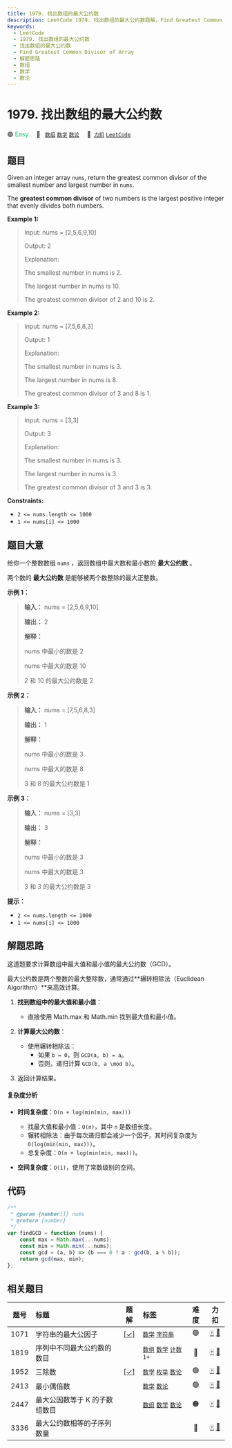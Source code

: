 ```yaml
---
title: 1979. 找出数组的最大公约数
description: LeetCode 1979. 找出数组的最大公约数题解，Find Greatest Common Divisor of Array，包含解题思路、复杂度分析以及完整的 JavaScript 代码实现。
keywords:
  - LeetCode
  - 1979. 找出数组的最大公约数
  - 找出数组的最大公约数
  - Find Greatest Common Divisor of Array
  - 解题思路
  - 数组
  - 数学
  - 数论
---
```


# 1979. 找出数组的最大公约数

🟢 <font color=#15bd66>Easy</font>&emsp; 🔖&ensp; [`数组`](/tag/array.md) [`数学`](/tag/math.md) [`数论`](/tag/number-theory.md)&emsp; 🔗&ensp;[`力扣`](https://leetcode.cn/problems/find-greatest-common-divisor-of-array) [`LeetCode`](https://leetcode.com/problems/find-greatest-common-divisor-of-array)

## 题目

Given an integer array `nums`, return the greatest common divisor of
the smallest number and largest number in `nums`.

The **greatest common divisor** of two numbers is the largest positive integer
that evenly divides both numbers.

**Example 1:**

> Input: nums = [2,5,6,9,10]
>
> Output: 2
>
> Explanation:
>
> The smallest number in nums is 2.
>
> The largest number in nums is 10.
>
> The greatest common divisor of 2 and 10 is 2.

**Example 2:**

> Input: nums = [7,5,6,8,3]
>
> Output: 1
>
> Explanation:
>
> The smallest number in nums is 3.
>
> The largest number in nums is 8.
>
> The greatest common divisor of 3 and 8 is 1.

**Example 3:**

> Input: nums = [3,3]
>
> Output: 3
>
> Explanation:
>
> The smallest number in nums is 3.
>
> The largest number in nums is 3.
>
> The greatest common divisor of 3 and 3 is 3.

**Constraints:**

- `2 <= nums.length <= 1000`
- `1 <= nums[i] <= 1000`

## 题目大意

给你一个整数数组 `nums` ，返回数组中最大数和最小数的 **最大公约数** 。

两个数的 **最大公约数** 是能够被两个数整除的最大正整数。

**示例 1：**

> **输入：** nums = [2,5,6,9,10]
>
> **输出：** 2
>
> **解释：**
>
> nums 中最小的数是 2
>
> nums 中最大的数是 10
>
> 2 和 10 的最大公约数是 2

**示例 2：**

> **输入：** nums = [7,5,6,8,3]
>
> **输出：** 1
>
> **解释：**
>
> nums 中最小的数是 3
>
> nums 中最大的数是 8
>
> 3 和 8 的最大公约数是 1

**示例 3：**

> **输入：** nums = [3,3]
>
> **输出：** 3
>
> **解释：**
>
> nums 中最小的数是 3
>
> nums 中最大的数是 3
>
> 3 和 3 的最大公约数是 3

**提示：**

- `2 <= nums.length <= 1000`
- `1 <= nums[i] <= 1000`

## 解题思路

这道题要求计算数组中最大值和最小值的最大公约数（GCD）。

最大公约数是两个整数的最大整除数，通常通过**辗转相除法（Euclidean Algorithm）**来高效计算。

1. **找到数组中的最大值和最小值**：

   - 直接使用 Math.max 和 Math.min 找到最大值和最小值。

2. **计算最大公约数**：

   - 使用辗转相除法：
     - 如果 `b = 0`，则 `GCD(a, b) = a`。
     - 否则，递归计算 `GCD(b, a \mod b)`。

3. 返回计算结果。

#### 复杂度分析

- **时间复杂度**：`O(n + log(min(min, max)))`

  - 找最大值和最小值：`O(n)`，其中 `n` 是数组长度。
  - 辗转相除法：由于每次递归都会减少一个因子，其时间复杂度为 `O(log(min(min, max)))`。
  - 总复杂度：`O(n + log(min(min, max)))`。

- **空间复杂度**：`O(1)`，使用了常数级别的空间。

## 代码

```javascript
/**
 * @param {number[]} nums
 * @return {number}
 */
var findGCD = function (nums) {
	const max = Math.max(...nums);
	const min = Math.min(...nums);
	const gcd = (a, b) => (b === 0 ? a : gcd(b, a % b));
	return gcd(max, min);
};
```

## 相关题目

<!-- prettier-ignore -->
| 题号 | 标题 | 题解 | 标签 | 难度 | 力扣 |
| :------: | :------ | :------: | :------ | :------: | :------: |
| 1071 | 字符串的最大公因子 | [[✓]](/problem/1071.md) |  [`数学`](/tag/math.md) [`字符串`](/tag/string.md) | 🟢 | [🀄️](https://leetcode.cn/problems/greatest-common-divisor-of-strings) [🔗](https://leetcode.com/problems/greatest-common-divisor-of-strings) |
| 1819 | 序列中不同最大公约数的数目 |  |  [`数组`](/tag/array.md) [`数学`](/tag/math.md) [`计数`](/tag/counting.md) `1+` | 🔴 | [🀄️](https://leetcode.cn/problems/number-of-different-subsequences-gcds) [🔗](https://leetcode.com/problems/number-of-different-subsequences-gcds) |
| 1952 | 三除数 | [[✓]](/problem/1952.md) |  [`数学`](/tag/math.md) [`枚举`](/tag/enumeration.md) [`数论`](/tag/number-theory.md) | 🟢 | [🀄️](https://leetcode.cn/problems/three-divisors) [🔗](https://leetcode.com/problems/three-divisors) |
| 2413 | 最小偶倍数 |  |  [`数学`](/tag/math.md) [`数论`](/tag/number-theory.md) | 🟢 | [🀄️](https://leetcode.cn/problems/smallest-even-multiple) [🔗](https://leetcode.com/problems/smallest-even-multiple) |
| 2447 | 最大公因数等于 K 的子数组数目 |  |  [`数组`](/tag/array.md) [`数学`](/tag/math.md) [`数论`](/tag/number-theory.md) | 🟠 | [🀄️](https://leetcode.cn/problems/number-of-subarrays-with-gcd-equal-to-k) [🔗](https://leetcode.com/problems/number-of-subarrays-with-gcd-equal-to-k) |
| 3336 | 最大公约数相等的子序列数量 |  |  | 🔴 | [🀄️](https://leetcode.cn/problems/find-the-number-of-subsequences-with-equal-gcd) [🔗](https://leetcode.com/problems/find-the-number-of-subsequences-with-equal-gcd) |
